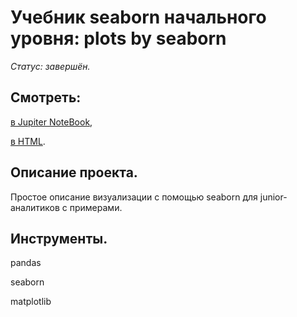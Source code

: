 # Учебник seaborn начального уровня: plots by seaborn

*Статус: завершён.*

## Смотреть:
[в Jupiter NoteBook](https://github.com/niksan-da/Portfolio/blob/main/Tutorial_Plots_by_Seaborn/7--Tutorial_Plots_by_Seaborn.ipynb),

[в HTML](https://github.com/niksan-da/Portfolio/blob/main/Tutorial_Plots_by_Seaborn/7--Tutorial_Plots_by_Seaborn.html).

## Описание проекта.
Простое описание визуализации с помощью seaborn для junior-аналитиков с примерами.

## Инструменты.
pandas

seaborn

matplotlib
